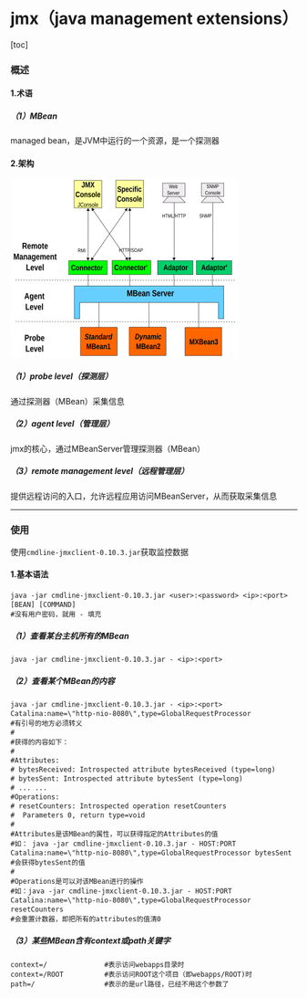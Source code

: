 # jmx（java management extensions）

[toc]

### 概述

#### 1.术语

##### （1）MBean
managed bean，是JVM中运行的一个资源，是一个探测器


#### 2.架构
![](./imgs/jmx_01.png)

##### （1）probe level（探测层）
通过探测器（MBean）采集信息

##### （2）agent level（管理层）
jmx的核心，通过MBeanServer管理探测器（MBean）

##### （3）remote management level（远程管理层）
提供远程访问的入口，允许远程应用访问MBeanServer，从而获取采集信息

***

### 使用

使用`cmdline-jmxclient-0.10.3.jar`获取监控数据

#### 1.基本语法
```shell
java -jar cmdline-jmxclient-0.10.3.jar <user>:<password> <ip>:<port> [BEAN] [COMMAND]
#没有用户密码，就用 - 填充
```

##### （1）查看某台主机所有的MBean
```shell
java -jar cmdline-jmxclient-0.10.3.jar - <ip>:<port>
```

##### （2）查看某个MBean的内容
```shell
java -jar cmdline-jmxclient-0.10.3.jar - <ip>:<port> Catalina:name=\"http-nio-8080\",type=GlobalRequestProcessor
#有引号的地方必须转义
#
#获得的内容如下：
#
#Attributes:
# bytesReceived: Introspected attribute bytesReceived (type=long)
# bytesSent: Introspected attribute bytesSent (type=long)
# ... ...
#Operations:
# resetCounters: Introspected operation resetCounters
#  Parameters 0, return type=void
#
#Attributes是该MBean的属性，可以获得指定的Attributes的值
#如： java -jar cmdline-jmxclient-0.10.3.jar - HOST:PORT Catalina:name=\"http-nio-8080\",type=GlobalRequestProcessor bytesSent
#会获得bytesSent的值
#
#Operations是可以对该MBean进行的操作
#如：java -jar cmdline-jmxclient-0.10.3.jar - HOST:PORT Catalina:name=\"http-nio-8080\",type=GlobalRequestProcessor resetCounters
#会重置计数器，即把所有的attributes的值清0
```

##### （3）某些MBean含有context或path关键字
```shell
context=/              #表示访问webapps目录时
context=/ROOT          #表示访问ROOT这个项目（即webapps/ROOT)时
path=/                 #表示的是url路径，已经不用这个参数了
```

